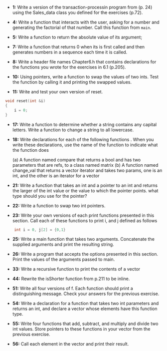 * __1:__ Write a version of the transaction-processin program from (p. 24) using the Sales_data class you defined for the exercises (p.72).

* __4:__ Write a function that interacts with the user, asking for a number and generating the factorial of that number. Call this function from `main`.

* __5:__ Write a function to  return the absolute value of its argument;

* __7:__ Write a function that returns 0 when its is first called and then generates numbers in a sequence each time it is called. 

* __8:__ Write a header file names Chapter6.h that contains declarations for the functions you wrote for the exercises in 6.1 (p.205).

* __10:__ Using pointers, write a function to swap the values of two ints. Test the function by calling it and printing the swapped values.

* __11:__ Write and test your own version of reset.
```c++
void reset(int &i)
{
	i = 0;
}
```

* __17:__ Write a function to determine whether a string contains any capital letters. Write a function to change a string to all lowercase. 

* __18:__ Write declarations for each of the following functions . When you write these declarations, use the name of the function to indicate what the function does

	(a) A function named compare that returns a bool and has two parameters that are refs, to a class named matrix
	(b) A function named change_val that returns a vector<int> iterator and takes two params, one is an int, and the other is an iterator for a vector<int>

* __21:__ Write a function that takes an int and a pointer to an int and returns the larger of the int value or the value to which the pointer points. what type should you use for the pointer?

* __22:__ Write a function to swap two int pointers.

* __23:__ Write your own versions of each print functions presented in this section. Call each of these functions to print i, and j defined as follows
```c++
	int i = 0, j[2] = {0,1}
```

* __25:__ Write a main function  that takes two arguments. Concatenate the supplied arguments and print the resulting string. 

* __26:__ Write a program that accepts the options presented in this section. Print the values of the arguments passed to main. 

* __33:__ Write a recursive function to print the contents of a vector

* __44:__ Rewrite the isShorter function from p.211 to be inline.

* __51:__ Write all four versions of f. Each function should print a distinguishing message.  Check your answers for the previous exercise.  

* __54:__ Write a declaration for a function that takes two int parameters and returns an int, and declare a vector whose elements have this function type.

* __55:__ Write four functions that add, subtract, and multiply and divide two int values. Store pointers to these functions in your vector from the previous exercise. 

* __56:__ Call each element in the vector and print their result.
